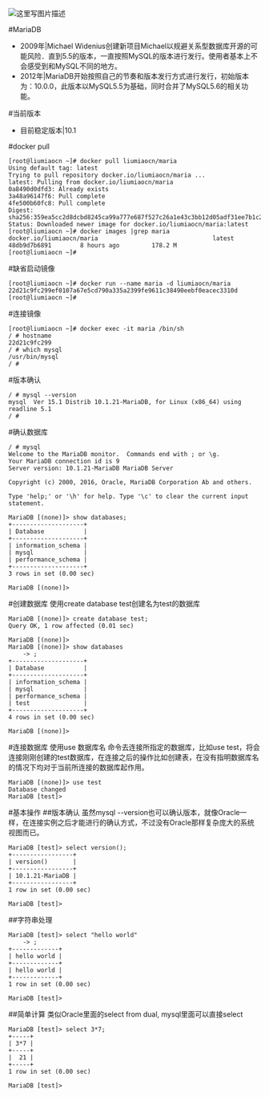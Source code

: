 ![这里写图片描述](http://img.blog.csdn.net/20170223100315718?watermark/2/text/aHR0cDovL2Jsb2cuY3Nkbi5uZXQvbGl1bWlhb2Nu/font/5a6L5L2T/fontsize/400/fill/I0JBQkFCMA==/dissolve/70/gravity/SouthEast)

#MariaDB
* 2009年|Michael Widenius创建新项目Michael以规避关系型数据库开源的可能风险．直到5.5的版本，一直按照MySQL的版本进行发行。使用者基本上不会感受到和MySQL不同的地方。
* 2012年|MariaDB开始按照自己的节奏和版本发行方式进行发行，初始版本为：10.0.0，此版本以MySQL5.5为基础，同时合并了MySQL5.6的相关功能。

#当前版本
* 目前稳定版本|10.1

#docker pull
```
[root@liumiaocn ~]# docker pull liumiaocn/maria
Using default tag: latest
Trying to pull repository docker.io/liumiaocn/maria ...
latest: Pulling from docker.io/liumiaocn/maria
0a8490d0dfd3: Already exists
3a48a96147f6: Pull complete
4fe500b60fc8: Pull complete
Digest: sha256:359ea5cc2d8dcbd8245ca99a777e687f527c26a1e43c3bb12d05adf31ee7b1c2
Status: Downloaded newer image for docker.io/liumiaocn/maria:latest
[root@liumiaocn ~]# docker images |grep maria
docker.io/liumiaocn/maria                                latest              48db9d7b6891        8 hours ago         178.2 M
[root@liumiaocn ~]#
```

#缺省启动镜像
```
[root@liumiaocn ~]# docker run --name maria -d liumiaocn/maria
22d21c9fc299ef0107a67e5cd790a335a2399fe9611c38490eebf0eacec3310d
[root@liumiaocn ~]#
```

#连接镜像
```
[root@liumiaocn ~]# docker exec -it maria /bin/sh
/ # hostname
22d21c9fc299
/ # which mysql
/usr/bin/mysql
/ #
```

#版本确认
```
/ # mysql --version
mysql  Ver 15.1 Distrib 10.1.21-MariaDB, for Linux (x86_64) using readline 5.1
/ #
```

#确认数据库
```
/ # mysql
Welcome to the MariaDB monitor.  Commands end with ; or \g.
Your MariaDB connection id is 9
Server version: 10.1.21-MariaDB MariaDB Server

Copyright (c) 2000, 2016, Oracle, MariaDB Corporation Ab and others.

Type 'help;' or '\h' for help. Type '\c' to clear the current input statement.

MariaDB [(none)]> show databases;
+--------------------+
| Database           |
+--------------------+
| information_schema |
| mysql              |
| performance_schema |
+--------------------+
3 rows in set (0.00 sec)

MariaDB [(none)]>
```
#创建数据库
使用create database test创建名为test的数据库
```
MariaDB [(none)]> create database test;
Query OK, 1 row affected (0.01 sec)

MariaDB [(none)]>
MariaDB [(none)]> show databases
    -> ;
+--------------------+
| Database           |
+--------------------+
| information_schema |
| mysql              |
| performance_schema |
| test               |
+--------------------+
4 rows in set (0.00 sec)

MariaDB [(none)]>
```
#连接数据库
使用use 数据库名 命令去连接所指定的数据库，比如use test，将会连接刚刚创建的test数据库，在连接之后的操作比如创建表，在没有指明数据库名的情况下均对于当前所连接的数据库起作用。
```
MariaDB [(none)]> use test
Database changed
MariaDB [test]>
```

#基本操作
##版本确认
虽然mysql --version也可以确认版本，就像Oracle一样，在连接实例之后才能进行的确认方式，不过没有Oracle那样复杂庞大的系统视图而已。
```
MariaDB [test]> select version();
+-----------------+
| version()       |
+-----------------+
| 10.1.21-MariaDB |
+-----------------+
1 row in set (0.00 sec)

MariaDB [test]>
```
##字符串处理
```
MariaDB [test]> select "hello world"
    -> ;
+-------------+
| hello world |
+-------------+
| hello world |
+-------------+
1 row in set (0.00 sec)

MariaDB [test]>
```
##简单计算
类似Oracle里面的select from dual, mysql里面可以直接select
```
MariaDB [test]> select 3*7;
+-----+
| 3*7 |
+-----+
|  21 |
+-----+
1 row in set (0.00 sec)

MariaDB [test]>
```
